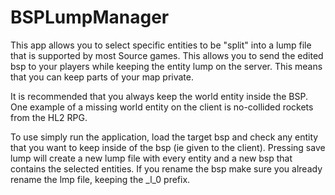 # BSPLumpManager
This app allows you to select specific entities to be "split" into a lump file that is supported by most Source games. This allows you to send the 
edited bsp to your players while keeping the entity lump on the server. This means that you can keep parts of your map private.

It is recommended that you always keep the world entity inside the BSP. 
One example of a missing world entity on the client is no-collided rockets from the HL2 RPG.

To use simply run the application, load the target bsp and check any entity that you want to keep inside of the bsp (ie given to the client).
Pressing save lump will create a new lump file with every entity and a new bsp that contains the selected entities. If you rename the bsp make sure  you already rename the lmp file, keeping the _l_0 prefix.
